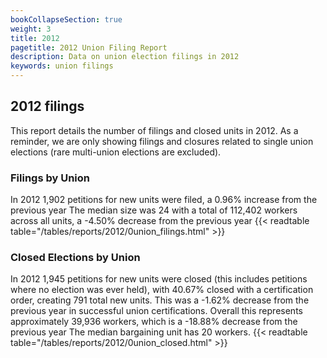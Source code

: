 ```yaml
---
bookCollapseSection: true
weight: 3
title: 2012
pagetitle: 2012 Union Filing Report
description: Data on union election filings in 2012
keywords: union filings
---
```


## 2012 filings

This report details the number of filings and closed units in 2012. As a reminder, we are only showing filings and closures related to single union elections (rare multi-union elections are excluded).

### Filings by Union
In 2012 1,902 petitions for new units were filed, a 0.96% increase from the previous year The median size was 24 with a total of 112,402 workers across all units, a -4.50% decrease from the previous year
{{< readtable table="/tables/reports/2012/0union_filings.html" >}}

### Closed Elections by Union
In 2012 1,945 petitions for new units were closed (this includes petitions where no election was ever held), with 40.67% closed with a certification order, creating 791 total new units. This was a -1.62% decrease from the previous year in successful union certifications. Overall this represents approximately 39,936 workers, which is a -18.88% decrease from the previous year The median bargaining unit has 20 workers.
{{< readtable table="/tables/reports/2012/0union_closed.html" >}}
